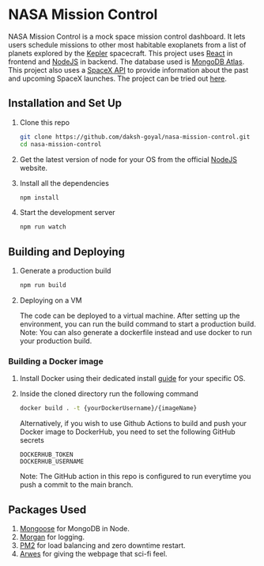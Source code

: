 # NASA Mission Control

NASA Mission Control is a mock space mission control dashboard. It lets users schedule missions to other most habitable exoplanets from a list of planets explored by the [Kepler](https://www.nasa.gov/mission_pages/kepler/main/index.html) spacecraft. This project uses [React](https://reactjs.org/) in frontend and [NodeJS](https://nodejs.org/en/) in backend. The database used is [MongoDB Atlas](https://www.mongodb.com/cloud/atlas). This project also uses a [SpaceX API](https://github.com/r-spacex/SpaceX-API) to provide information about the past and upcoming SpaceX launches. The project can be tried out [here](https://nasa-mission-control.herokuapp.com/).

## Installation and Set Up

1. Clone this repo

   ```sh
   git clone https://github.com/daksh-goyal/nasa-mission-control.git
   cd nasa-mission-control
   ```

2. Get the latest version of node for your OS from the official [NodeJS](https://nodejs.org/en/) website.

3. Install all the dependencies

   ```sh
   npm install
   ```
   
4. Start the development server

   ```sh
   npm run watch
   ```
## Building and Deploying

1. Generate a production build 

   ```sh
   npm run build
   ```
 
2. Deploying on a VM

    The code can be deployed to a virtual machine. After setting up the environment, you can run the build command to start a production build. 
    Note: You can also generate a dockerfile instead and use docker to run your production build.

### Building a Docker image

1. Install Docker using their dedicated install [guide](https://docs.docker.com/engine/install/) for your specific OS.

2. Inside the cloned directory run the following command

    ```sh
   docker build . -t {yourDockerUsername}/{imageName}
   ```
   
   Alternatively, if you wish to use Github Actions to build and push your Docker image to DockerHub, you need to set the following GitHub secrets

    ```
    DOCKERHUB_TOKEN
    DOCKERHUB_USERNAME
    ```
    
    Note: The GitHub action in this repo is configured to run everytime you push a commit to the main branch. 
   
## Packages Used

1. [Mongoose](https://mongoosejs.com/) for MongoDB in Node.
2. [Morgan](https://www.npmjs.com/package/morgan) for logging.
3. [PM2](https://pm2.keymetrics.io/) for load balancing and zero downtime restart.
4. [Arwes](https://arwes.dev/) for giving the webpage that sci-fi feel.
